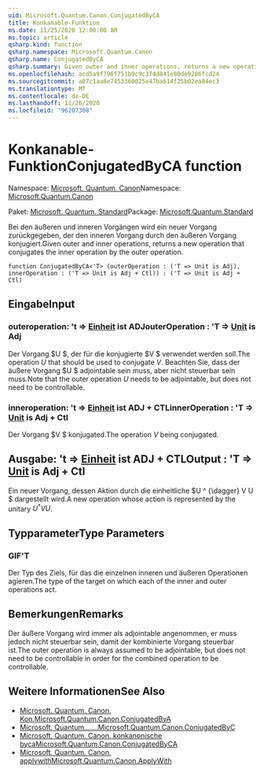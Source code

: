 ```yaml
---
uid: Microsoft.Quantum.Canon.ConjugatedByCA
title: Konkanable-Funktion
ms.date: 11/25/2020 12:00:00 AM
ms.topic: article
qsharp.kind: function
qsharp.namespace: Microsoft.Quantum.Canon
qsharp.name: ConjugatedByCA
qsharp.summary: Given outer and inner operations, returns a new operation that conjugates the inner operation by the outer operation.
ms.openlocfilehash: acd5a9f796f751b9c9c374d841e80de9286fcd24
ms.sourcegitcommit: a87c1aa8e7453360025e47ba614f25b02ea84ec3
ms.translationtype: MT
ms.contentlocale: de-DE
ms.lasthandoff: 11/26/2020
ms.locfileid: "96207308"
---
```

# <a name="conjugatedbyca-function"></a><span data-ttu-id="84e10-102">Konkanable-Funktion</span><span class="sxs-lookup"><span data-stu-id="84e10-102">ConjugatedByCA function</span></span>

<span data-ttu-id="84e10-103">Namespace: [Microsoft. Quantum. Canon](xref:Microsoft.Quantum.Canon)</span><span class="sxs-lookup"><span data-stu-id="84e10-103">Namespace: [Microsoft.Quantum.Canon](xref:Microsoft.Quantum.Canon)</span></span>

<span data-ttu-id="84e10-104">Paket: [Microsoft. Quantum. Standard](https://nuget.org/packages/Microsoft.Quantum.Standard)</span><span class="sxs-lookup"><span data-stu-id="84e10-104">Package: [Microsoft.Quantum.Standard](https://nuget.org/packages/Microsoft.Quantum.Standard)</span></span>


<span data-ttu-id="84e10-105">Bei den äußeren und inneren Vorgängen wird ein neuer Vorgang zurückgegeben, der den inneren Vorgang durch den äußeren Vorgang konjugiert.</span><span class="sxs-lookup"><span data-stu-id="84e10-105">Given outer and inner operations, returns a new operation that conjugates the inner operation by the outer operation.</span></span>

```qsharp
function ConjugatedByCA<'T> (outerOperation : ('T => Unit is Adj), innerOperation : ('T => Unit is Adj + Ctl)) : ('T => Unit is Adj + Ctl)
```


## <a name="input"></a><span data-ttu-id="84e10-106">Eingabe</span><span class="sxs-lookup"><span data-stu-id="84e10-106">Input</span></span>

### <a name="outeroperation--t--unit--is-adj"></a><span data-ttu-id="84e10-107">outeroperation: 't => [Einheit](xref:microsoft.quantum.lang-ref.unit)  ist ADJ</span><span class="sxs-lookup"><span data-stu-id="84e10-107">outerOperation : 'T => [Unit](xref:microsoft.quantum.lang-ref.unit)  is Adj</span></span>

<span data-ttu-id="84e10-108">Der Vorgang $U $, der für die konjugierte $V $ verwendet werden soll.</span><span class="sxs-lookup"><span data-stu-id="84e10-108">The operation $U$ that should be used to conjugate $V$.</span></span> <span data-ttu-id="84e10-109">Beachten Sie, dass der äußere Vorgang $U $ adjointable sein muss, aber nicht steuerbar sein muss.</span><span class="sxs-lookup"><span data-stu-id="84e10-109">Note that the outer operation $U$ needs to be adjointable, but does not need to be controllable.</span></span>


### <a name="inneroperation--t--unit--is-adj--ctl"></a><span data-ttu-id="84e10-110">inneroperation: 't => [Einheit](xref:microsoft.quantum.lang-ref.unit)  ist ADJ + CTL</span><span class="sxs-lookup"><span data-stu-id="84e10-110">innerOperation : 'T => [Unit](xref:microsoft.quantum.lang-ref.unit)  is Adj + Ctl</span></span>

<span data-ttu-id="84e10-111">Der Vorgang $V $ konjugated.</span><span class="sxs-lookup"><span data-stu-id="84e10-111">The operation $V$ being conjugated.</span></span>



## <a name="output--t--unit--is-adj--ctl"></a><span data-ttu-id="84e10-112">Ausgabe: 't => [Einheit](xref:microsoft.quantum.lang-ref.unit)  ist ADJ + CTL</span><span class="sxs-lookup"><span data-stu-id="84e10-112">Output : 'T => [Unit](xref:microsoft.quantum.lang-ref.unit)  is Adj + Ctl</span></span>

<span data-ttu-id="84e10-113">Ein neuer Vorgang, dessen Aktion durch die einheitliche $U ^ {\dagger} V U $ dargestellt wird.</span><span class="sxs-lookup"><span data-stu-id="84e10-113">A new operation whose action is represented by the unitary $U^{\dagger} V U$.</span></span>

## <a name="type-parameters"></a><span data-ttu-id="84e10-114">Typparameter</span><span class="sxs-lookup"><span data-stu-id="84e10-114">Type Parameters</span></span>

### <a name="t"></a><span data-ttu-id="84e10-115">GIF</span><span class="sxs-lookup"><span data-stu-id="84e10-115">'T</span></span>

<span data-ttu-id="84e10-116">Der Typ des Ziels, für das die einzelnen inneren und äußeren Operationen agieren.</span><span class="sxs-lookup"><span data-stu-id="84e10-116">The type of the target on which each of the inner and outer operations act.</span></span>

## <a name="remarks"></a><span data-ttu-id="84e10-117">Bemerkungen</span><span class="sxs-lookup"><span data-stu-id="84e10-117">Remarks</span></span>

<span data-ttu-id="84e10-118">Der äußere Vorgang wird immer als adjointable angenommen, er muss jedoch nicht steuerbar sein, damit der kombinierte Vorgang steuerbar ist.</span><span class="sxs-lookup"><span data-stu-id="84e10-118">The outer operation is always assumed to be adjointable, but does not need to be controllable in order for the combined operation to be controllable.</span></span>

## <a name="see-also"></a><span data-ttu-id="84e10-119">Weitere Informationen</span><span class="sxs-lookup"><span data-stu-id="84e10-119">See Also</span></span>

- [<span data-ttu-id="84e10-120">Microsoft. Quantum. Canon. Kon.</span><span class="sxs-lookup"><span data-stu-id="84e10-120">Microsoft.Quantum.Canon.ConjugatedByA</span></span>](xref:Microsoft.Quantum.Canon.ConjugatedByA)
- [<span data-ttu-id="84e10-121">Microsoft. Quantum.......</span><span class="sxs-lookup"><span data-stu-id="84e10-121">Microsoft.Quantum.Canon.ConjugatedByC</span></span>](xref:Microsoft.Quantum.Canon.ConjugatedByC)
- [<span data-ttu-id="84e10-122">Microsoft. Quantum. Canon. konkanonische byca</span><span class="sxs-lookup"><span data-stu-id="84e10-122">Microsoft.Quantum.Canon.ConjugatedByCA</span></span>](xref:Microsoft.Quantum.Canon.ConjugatedByCA)
- [<span data-ttu-id="84e10-123">Microsoft. Quantum. Canon. applywith</span><span class="sxs-lookup"><span data-stu-id="84e10-123">Microsoft.Quantum.Canon.ApplyWith</span></span>](xref:Microsoft.Quantum.Canon.ApplyWith)
